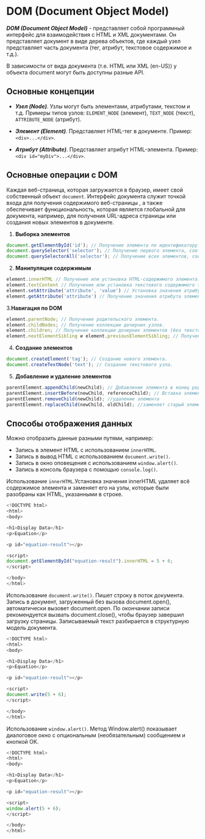 # DOM (Document Object Model)

**_DOM (Document Object Model)_** - представляет собой программный интерфейс для взаимодействия с HTML и XML документами. Он представляет документ в виде дерева объектов, где каждый узел представляет часть документа (тег, атрибут, текстовое содержимое и т.д.).

В зависимости от вида документа (т.е. HTML или XML (en-US)) у объекта document могут быть доступны разные API.

## Основные концепции

- **_Узел (Node)_**. Узлы могут быть элементами, атрибутами, текстом и т.д. Примеры типов узлов: `ELEMENT_NODE` (элемент), `TEXT_NODE` (текст), `ATTRIBUTE_NODE` (атрибут).

- **_Элемент (Element)_**. Представляет HTML-тег в документе. Пример: `<div>...</div>`.

- **_Атрибут (Attribute)_**. Представляет атрибут HTML-элемента. Пример: `<div id="myDiv">...</div>`.

## Основные операции с DOM

Каждая веб-страница, которая загружается в браузер, имеет свой собственный объект `document`. Интерфейс документа служит точкой входа для получения содержимого веб-страницы , а также обеспечивает функциональность, которая является глобальной для документа, например, для получения URL-адреса страницы или создания новых элементов в документе.

1. **Выборка элементов**

```javascript
document.getElementById('id'); // Получение элемента по идентификатору.
document.querySelector('selector'); // Получение первого элемента, соответствующего селектору.
document.querySelectorAll('selector'); // Получение всех элементов, соответствующих селектору.
```

2. **Манипуляция содержимым**

```javascript
element.innerHTML // Получение или установка HTML-содержимого элемента.
element.textContent // Получение или установка текстового содержимого элемента.
element.setAttribute('attribute', 'value') // Установка значения атрибута элемента.
element.getAttribute('attribute') // Получение значения атрибута элемента.
```

3.**Навигация по DOM**

```javascript
element.parentNode; // Получение родительского элемента.
element.childNodes; // Получение коллекции дочерних узлов.
element.children; // Получение коллекции дочерних элементов (без текстовых узлов).
element.nextElementSibling и element.previousElementSibling; // Получение следующего и предыдущего элементов на том же уровне.
```

4. **Создание элементов**

```javascript
document.createElement('tag'); // Создание нового элемента.
document.createTextNode('text'); // Создание текстового узла.
```

5. **Добавление и удаление элементов**

```javascript
parentElement.appendChild(newChild); // Добавление элемента в конец родительского элемента.
parentElement.insertBefore(newChild, referenceChild); // Вставка элемента перед
parentElement.removeChild(newChild); //удаление элемента
parentElement.replaceChild(newChild, oldChild); //заменяет старый элемент на новый
```

## Способы отображения данных

Можно отобразить данные разными путями, например:

- Запись в элемент HTML с использованием `innerHTML`.
- Запись в вывод HTML с использованием `document.write()`.
- Запись в окно оповещения с использованием `window.alert()`.
- Запись в консоль браузера с помощью `console.log()`.

Использование `innerHTML`.Установка значения innerHTML удаляет всё содержимое элемента и заменяет его на узлы, которые были разобраны как HTML, указанными в строке.

```javascript
<!DOCTYPE html>
<html>
<body>

<h1>Display Data</h1>
<p>Equation</p>

<p id="equation-result"></p>

<script>
document.getElementById("equation-result").innerHTML = 5 + 6;
</script>

</body>
</html>
```

Использование `document.write()`. Пишет строку в поток документа. Запись в документ, загруженный без вызова document.open(), автоматически вызовет document.open. По окончании записи рекомендуется вызвать document.close(), чтобы браузер завершил загрузку страницы. Записываемый текст разбирается в структурную модель документа.

```javascript
<!DOCTYPE html>
<html>
<body>

<h1>Display Data</h1>
<p>Equation</p>

<p id="equation-result"></p>

<script>
document.write(5 + 6);
</script>

</body>
</html>
```

Использование `window.alert()`. Метод Window.alert() показывает диалоговое окно с опциональным (необязательным) сообщением и кнопкой OK.

```javascript
<!DOCTYPE html>
<html>
<body>

<h1>Display Data</h1>
<p>Equation</p>

<p id="equation-result"></p>

<script>
window.alert(5 + 6);
</script>

</body>
</html>
```
